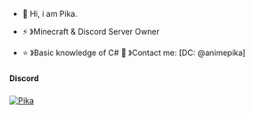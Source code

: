 - 👋 Hi, i am Pika.

  
- ⚡ 》Minecraft & Discord Server Owner 
- ⭐️ 》Basic knowledge of C#
  🍪 》Contact me: [DC: @animepika] 

###

<h4 align="left">Discord</h4>

###
[<img src="https://discord.c99.nl/widget/theme-1/981237650763698216.png" alt="Pika">
](https://discord.c99.nl/widget/theme-1/981237650763698216.png)
###

